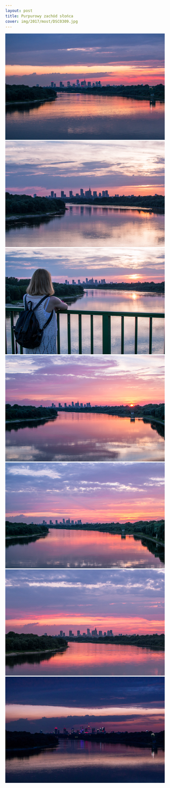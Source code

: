 ```yaml
---
layout: post
title: Purpurowy zachód słońca
cover: img/2017/most/DSC0309.jpg
---
```

<img src="/img/2017/most/DSC0309.jpg">
<img src="/img/2017/most/DSC0080.jpg">
<img src="/img/2017/most/DSC0090.jpg">
<img src="/img/2017/most/DSC0164.jpg">
<img src="/img/2017/most/DSC0213.jpg">
<img src="/img/2017/most/DSC0230.jpg">
<img src="/img/2017/most/DSC0370.jpg">

<div class="fb-comments" data-href="http://emilkape.github.io/Most-2017" data-numposts="5" data-width="100%"></div>
